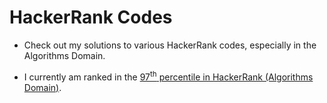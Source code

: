 # HackerRank Codes

- Check out my solutions to various HackerRank codes, especially in the Algorithms Domain.

- I currently am ranked in the [97<sup>th</sup> percentile in HackerRank (Algorithms Domain)](https://www.hackerrank.com/gauthamkrishna_g).
